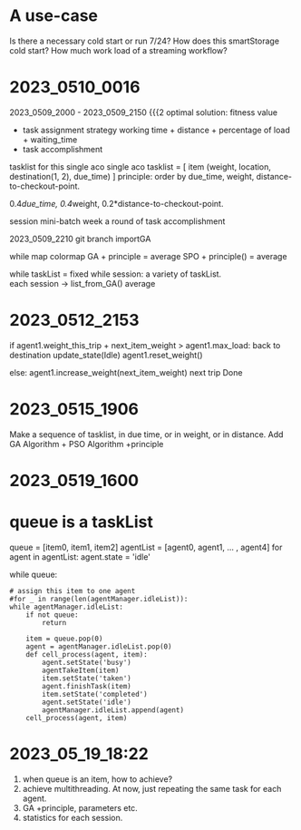 # A use-case
Is there a necessary cold start or run 7/24?
How does this smartStorage cold start? 
How much work load of a streaming workflow?

# 2023_0510_0016
2023_0509_2000 - 2023_0509_2150 {{{2
optimal solution:
fitness value

- task assignment strategy
    working time + distance + percentage of load + waiting_time 
- task accomplishment 

tasklist for this single aco
single aco
tasklist = [ item (weight, location, destination(1, 2), due_time) ] 
principle: order by due_time, weight, distance-to-checkout-point.

0.4*due_time, 0.4*weight, 0.2*distance-to-checkout-point.


session 
mini-batch week
a round of task accomplishment

2023_0509_2210
git branch importGA

while
    map colormap
        GA + principle = average
        SPO + principle() = average

while 
    taskList = fixed
    while 
        session: a variety of taskList.   
        each session -> list_from_GA()
    average


# 2023_0512_2153
if agent1.weight_this_trip + next_item_weight > agent1.max_load:
    back to destination
    update_state(Idle)
    agent1.reset_weight()

else:
    agent1.increase_weight(next_item_weight)
    next trip
Done

# 2023_0515_1906
Make a sequence of tasklist, in due time, or in weight, or in distance. 
Add GA Algorithm + PSO Algorithm +principle

# 2023_0519_1600
# queue is a taskList
queue = [item0, item1, item2]
agentList = [agent0, agent1, ... , agent4]
for agent in agentList:
    agent.state = 'idle'

while queue:

    # assign this item to one agent
    #for _ in range(len(agentManager.idleList)):
    while agentManager.idleList:
        if not queue:
            return

        item = queue.pop(0)
        agent = agentManager.idleList.pop(0)
        def cell_process(agent, item):
            agent.setState('busy')
            agentTakeItem(item)
            item.setState('taken')
            agent.finishTask(item)
            item.setState('completed')
            agent.setState('idle')
            agentManager.idleList.append(agent)
        cell_process(agent, item)


# 2023_05_19_18:22
1. when queue is an item, how to achieve? 
2. achieve multithreading. At now, just repeating the same task for each agent. 
3. GA +principle, parameters etc. 
4. statistics for each session. 